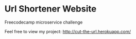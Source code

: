 # Url Shortener Website

Freecodecamp microservice challenge

Feel free to view my project: 
http://cut-the-url.herokuapp.com/
